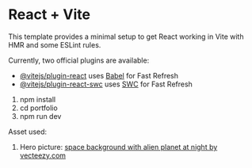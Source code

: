 # React + Vite

This template provides a minimal setup to get React working in Vite with HMR and some ESLint rules.

Currently, two official plugins are available:

- [@vitejs/plugin-react](https://github.com/vitejs/vite-plugin-react/blob/main/packages/plugin-react/README.md) uses [Babel](https://babeljs.io/) for Fast Refresh
- [@vitejs/plugin-react-swc](https://github.com/vitejs/vite-plugin-react-swc) uses [SWC](https://swc.rs/) for Fast Refresh


1. npm install
2. cd portfolio
3. npm run dev


Asset used:
1. Hero picture: [space background with alien planet at night by vecteezy.com](https://www.vecteezy.com/vector-art/16962630-space-background-with-alien-planet-at-night)
